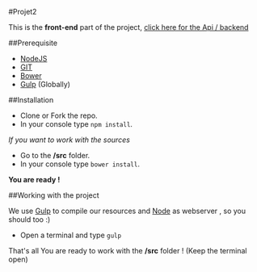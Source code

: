 #Projet2

This is the **front-end** part of the project, [click here for the Api / backend](https://github.com/morpheus93/lpdw-projet2-api)

##Prerequisite

- [NodeJS](https://nodejs.org/en/)
- [GIT](https://git-scm.com/downloads)
- [Bower](http://bower.io/)
- [Gulp](https://github.com/gulpjs/gulp/blob/master/docs/getting-started.md) (Globally)

##Installation

- Clone or Fork the repo.
- In your console type ```npm install```.

*If you want to work with the sources*

- Go to the **/src** folder.
- In your console type ```bower install```.

**You are ready !**

##Working with the project

We use [Gulp](http://gulpjs.com/) to compile our resources and [Node](https://nodejs.org/en/) as webserver , so you should too :)
- Open a terminal and type ```gulp```

That's all You are ready to work with the **/src** folder ! (Keep the terminal open)
